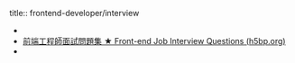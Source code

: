 title:: frontend-developer/interview

-
- [前端工程師面試問題集 ★ Front-end Job Interview Questions (h5bp.org)](https://h5bp.org/Front-end-Developer-Interview-Questions/translations/chinese-traditional/)
-